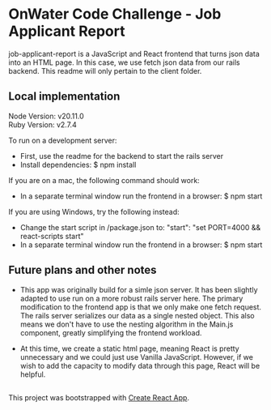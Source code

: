 # OnWater Code Challenge - Job Applicant Report

job-applicant-report is a JavaScript and React frontend that turns json data into an HTML page. In this case, we use fetch json data from our rails backend. This readme will only pertain to the client folder.

## Local implementation

Node Version: v20.11.0  
Ruby Version: v2.7.4

To run on a development server:  
 - First, use the readme for the backend to start the rails server
 - Install dependencies: $ npm install

If you are on a mac, the following command should work:
 - In a separate terminal window run the frontend in a browser: $ npm start

If you are using Windows, try the following instead:
 - Change the start script in /package.json to: "start": "set PORT=4000 && react-scripts start"
 - In a separate terminal window run the frontend in a browser: $ npm start

## Future plans and other notes

 - This app was originally build for a simle json server. It has been slightly adapted to use run on a more robust rails server here. The primary modification to the frontend app is that we only make one fetch request. The rails server serializes our data as a single nested object. This also means we don't have to use the nesting algorithm in the Main.js component, greatly simplifying the frontend workload.

 - At this time, we create a static html page, meaning React is pretty unnecessary and we could just use Vanilla JavaScript. However, if we wish to add the capacity to modify data through this page, React will be helpful.

##

This project was bootstrapped with [Create React App](https://github.com/facebook/create-react-app).